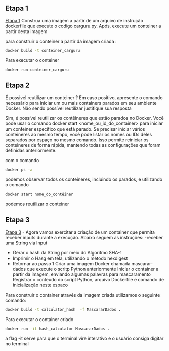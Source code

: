 ## Etapa 1

[Etapa 1](https://github.com/rafaelkabata/ProgramaBolsasPB/tree/main/Sprint%204/Desafio/etapa-1)
Construa uma imagem a partir de um arquivo de instrução dockerfile que execute o codigo carguru.py. Após, execute um conteiner a partir desta imagem

para construir o conteiner a partir da imagem criada :
```bash
docker build -t conteiner_carguru
```
Para executar o conteiner
```bash
docker run conteiner_carguru
```

</div>

## Etapa 2 
É possivel reutilizar um conteiner ? Em caso positivo, apresente o comando necessário para iniciar um ou mais containers parados em seu ambiente Docker. Não sendo possível reutilizar justifique sua resposta

Sim, é possível reutilizar os contêineres que estão parados no Docker. Você pode usar o comando docker start <nome_ou_id_do_container> para iniciar um conteiner específico que está parado. Se precisar iniciar vários conteineres ao mesmo tempo, você pode listar os nomes ou IDs deles separados por espaço no mesmo comando. Isso permite reiniciar os conteineres de forma rápida, mantendo todas as configurações que foram definidas anteriormente.

com o comando 
```bash
docker ps -a
```
podemos observar todos os conteineres, incluindo os parados, e utilizando o comando

```bash
docker start nome_do_contêiner
```
podemos reutilizar o conteiner
</div>

## Etapa 3
[Etapa 3](https://github.com/rafaelkabata/ProgramaBolsasPB/tree/main/Sprint%204/Desafio/etapa-3) - Agora vamos exercitar a criação de um container que permita receber inputs durante a execução. Abaixo seguem as instruções:
-receber uma String via Input
- Gerar o hash da String por meio do Algoritmo SHA-1
- Imprimir o Hasg em tela, utilizando o método hexdigest
-  Retornar ao passo 1
Criar uma imagem Docker chamada mascarar-dados que execute o scritp Python anteriormente
Iniciar o container a partir da imagem, enviando algumas palavras para mascaramento
Registrar o conteudo do script Python, arquivo Dockerfile e comando de inicialização neste espaco

Para construir o container através da imagem criada utilizamos o seguinte comando:
```bash
docker build -t calculator_hash  -f MascararDados .

```
Para executar o container criado 
```bash
docker run -it hash_calculator MascararDados .

```

a flag -it serve para que o terminal vire interativo e o usuário consiga digitar no terminal

</div>
